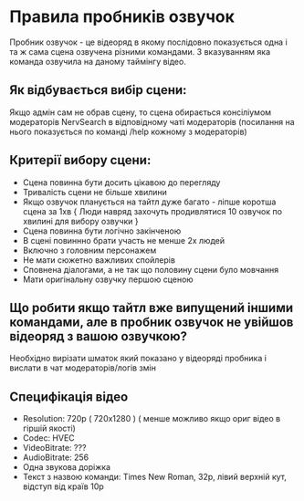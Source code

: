 # Правила пробників озвучок

Пробник озвучок - це відеоряд в якому послідовно показується одна і та ж сама сцена озвучена різними командами. З вказуванням яка команда озвучила на даному таймінгу відео.

## Як відбувається вибір сцени:
Якщо адмін сам не обрав сцену, то сцена обирається консіліумом модераторів NervSearch в відповідному чаті модераторів (посилання на нього показується по команді /help кожному з модераторів)

## Критерії вибору сцени:

* Сцена повинна бути досить цікавою до перегляду
* Тривалість сцени не більше хвилини
* Якщо озвучок планується на тайтл дуже багато - ліпше коротша сцена за 1хв
   { Люди навряд захочуть продивлятися 10 озвучок по хвилині для вибору озвучки }
* Сцена повинна бути логічно закінченою
* В сцені повиннно брати участь не менше 2х людей
* Включно з головним персонажем
* Не мати сюжетно важливих спойлерів
* Сповнена діалогами, а не так що половину сцени було мовчання
* Мати оригінальну озвучку першою сценою

## Що робити якщо тайтл вже випущений іншими командами, але в пробник озвучок не увійшов відеоряд з вашою озвучкою?

Необхідно вирізати шматок який показано у відеоряді пробника і вислати в чат модераторів/логів змін 

## Специфікація відео

* Resolution: 720p ( 720x1280 ) ( менше можливо якщо ориг відео в гіршій якості)
* Codec: HVEC
* VideoBitrate: ???
* AudioBitrate: 256
* Одна звукова доріжка
* Текст з назвою команди: Times New Roman, 32p, лівий верхній кут, відступ від країв 10p
